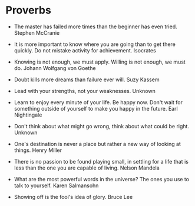 # Proverbs
- The master has failed more times than the beginner has even tried. Stephen McCranie

- It is more important to know where you are going than to get there quickly. Do not mistake activity for achievement. Isocrates

- Knowing is not enough, we must apply. Willing is not enough, we must do. Johann Wolfgang von Goethe

- Doubt kills more dreams than failure ever will. Suzy Kassem

- Lead with your strengths, not your weaknesses. Unknown

- Learn to enjoy every minute of your life. Be happy now. Don't wait for
something outside of yourself to make you happy in the future. Earl Nightingale

- Don't think about what might go wrong, think about what could be right. Unknown

- One's destination is never a place but rather a new way of looking at things. Henry Miller

- There is no passion to be found playing small, in settling for a life that is less than the one you are capable of living. Nelson Mandela

- What are the most powerful words in the universe? The ones you use to talk to yourself. Karen Salmansohn

- Showing off is the fool's idea of glory. Bruce Lee
